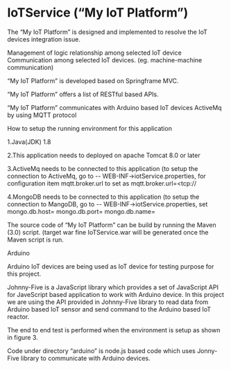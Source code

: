 # IoTService (“My IoT Platform”)

The “My IoT Platform” is designed and implemented to resolve the IoT devices integration issue.

Management of  logic relationship among selected IoT device
Communication among selected IoT devices. (eg. machine-machine communication)


“My IoT Platform” is developed based on Springframe MVC.

“My IoT Platform” offers a list of RESTful based APIs. 

“My IoT Platform” communicates with Arduino based IoT devices ActiveMq by using MQTT protocol 

How to setup the running environment for this application

1.Java(JDK)  1.8

2.This application needs to deployed on apache Tomcat 8.0 or later

3.ActiveMq needs to be connected to this application (to setup the connection to ActiveMq, go to -- WEB-INF->iotService.properties, for configuration item mqtt.broker.url to set as mqtt.broker.url=<tcp://<ip address of activeMq host and port>

4.MongoDB needs to be connected to this application (to setup the connection to MangoDB, go to -- WEB-INF->iotService.properties,
set mongo.db.host=<the ip address of host name of the host where the mongo db is deployed>
mongo.db.port=<the port of the target mongo db server>
mongo.db.name=<the target mongo db database schema name>

The source code of “My IoT Platform” can be build by running the Maven (3.0) script. (target war fine IoTService.war will be generated once the Maven script is run.



Arduino 

Arduino IoT devices are being used as IoT device for testing purpose for this project.

Johnny-Five is a JavaScript library which provides a set of JavaScript API for JaveScript based application to work with Arduino device. In this project we are using the API provided in Johnny-Five library to read data from Arduino based IoT sensor and send command to the Arduino based IoT reactor. 

The end to end test is performed when the environment is setup as shown in figure 3.


Code under directory “arduino” is node.js based code which uses Jonny-Five library to communicate with Arduino devices.








